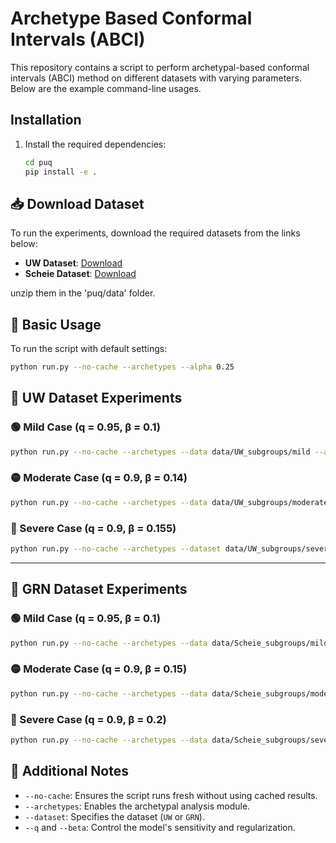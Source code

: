 # Archetype Based Conformal Intervals (ABCI)

This repository contains a script to perform archetypal-based conformal intervals (ABCI) method on different datasets with varying parameters. Below are the example command-line usages.

## Installation

1. Install the required dependencies:

   ```bash
   cd puq
   pip install -e .
   ```
   
## 📥 Download Dataset
To run the experiments, download the required datasets from the links below:
- **UW Dataset**: [Download](https://drive.google.com/file/d/1r12w4RsmaJEC_9mr2J5cCX9ZIXyMgWaY/view?usp=drive_link)
- **Scheie Dataset**: [Download](https://drive.google.com/file/d/1iJEmjEcdKetcpEbK0JM0E9q0n9M98tyU/view?usp=drive_link)

unzip them in the 'puq/data' folder.

## 💌 Basic Usage
To run the script with default settings:
```sh
python run.py --no-cache --archetypes --alpha 0.25 
```

## 🏥 UW Dataset Experiments

### 🟢 Mild Case (q = 0.95, β = 0.1)
```sh
python run.py --no-cache --archetypes --data data/UW_subgroups/mild --alpha 0.25 --q 0.95 --beta 0.1 
```

### 🟡 Moderate Case (q = 0.9, β = 0.14)
```sh
python run.py --no-cache --archetypes --data data/UW_subgroups/moderate --alpha 0.25 --q 0.9 --beta 0.14
```

### 🔴 Severe Case (q = 0.9, β = 0.155)
```sh
python run.py --no-cache --archetypes --dataset data/UW_subgroups/severe --alpha 0.25 --q 0.9 --beta 0.155
```

---

## 🧠 GRN Dataset Experiments

### 🟢 Mild Case (q = 0.95, β = 0.1)
```sh
python run.py --no-cache --archetypes --data data/Scheie_subgroups/mild --alpha 0.25 --q 0.95 --beta 0.1
```

### 🟡 Moderate Case (q = 0.9, β = 0.15)
```sh
python run.py --no-cache --archetypes --data data/Scheie_subgroups/moderate --alpha 0.25 --q 0.9 --beta 0.15
```

### 🔴 Severe Case (q = 0.9, β = 0.2)
```sh
python run.py --no-cache --archetypes --data data/Scheie_subgroups/severe --alpha 0.25 --q 0.9 --beta 0.2
```

## 🚀 Additional Notes
- `--no-cache`: Ensures the script runs fresh without using cached results.
- `--archetypes`: Enables the archetypal analysis module.
- `--dataset`: Specifies the dataset (`UW` or `GRN`).
- `--q` and `--beta`: Control the model's sensitivity and regularization.

